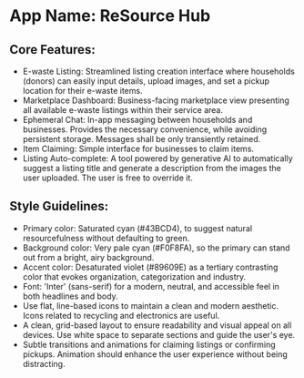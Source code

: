 # **App Name**: ReSource Hub

## Core Features:

- E-waste Listing: Streamlined listing creation interface where households (donors) can easily input details, upload images, and set a pickup location for their e-waste items.
- Marketplace Dashboard: Business-facing marketplace view presenting all available e-waste listings within their service area.
- Ephemeral Chat: In-app messaging between households and businesses. Provides the necessary convenience, while avoiding persistent storage. Messages shall be only transiently retained.
- Item Claiming: Simple interface for businesses to claim items.
- Listing Auto-complete: A tool powered by generative AI to automatically suggest a listing title and generate a description from the images the user uploaded. The user is free to override it.

## Style Guidelines:

- Primary color: Saturated cyan (#43BCD4), to suggest natural resourcefulness without defaulting to green.
- Background color: Very pale cyan (#F0F8FA), so the primary can stand out from a bright, airy background.
- Accent color: Desaturated violet (#89609E) as a tertiary contrasting color that evokes organization, categorization and industry.
- Font: 'Inter' (sans-serif) for a modern, neutral, and accessible feel in both headlines and body.
- Use flat, line-based icons to maintain a clean and modern aesthetic. Icons related to recycling and electronics are useful.
- A clean, grid-based layout to ensure readability and visual appeal on all devices. Use white space to separate sections and guide the user's eye.
- Subtle transitions and animations for claiming listings or confirming pickups. Animation should enhance the user experience without being distracting.